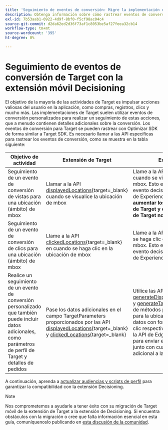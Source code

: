 ```yaml
---
title: 'Seguimiento de eventos de conversión: Migre la implementación de Adobe Target en su aplicación móvil a la extensión Adobe Journey Optimizer - Decisioning.'
description: Obtenga información sobre cómo rastrear eventos de conversión de Adobe Target mediante la extensión Adobe Journey Optimizer - Decisioning Mobile
exl-id: 7b53aab1-0922-4d9f-8bf0-f5cf98ac04c4
source-git-commit: d2da62ed2d36f73af1c8053be5af27feea32cb14
workflow-type: tm+mt
source-wordcount: '395'
ht-degree: 0%

---
```


# Seguimiento de eventos de conversión de Target con la extensión móvil Decisioning

El objetivo de la mayoría de las actividades de Target es impulsar acciones valiosas del usuario en la aplicación, como compras, registros, clics y mucho más. Las implementaciones de Target suelen utilizar eventos de conversión personalizados para realizar un seguimiento de estas acciones, que a menudo contienen detalles adicionales sobre la conversión. Los eventos de conversión para Target se pueden rastrear con Optimizar SDK de forma similar a Target SDK. Es necesario llamar a las API específicas para rastrear los eventos de conversión, como se muestra en la tabla siguiente:

| Objetivo de actividad | Extensión de Target | Extensión de decisiones |
|---|---|---|
| Seguimiento de un evento de conversión de vistas para una ubicación (ámbito) de mbox | Llamar a la API [displayedLocations](https://developer.adobe.com/client-sdks/solution/adobe-target/api-reference/#displayedlocations){target=_blank} cuando se visualice la ubicación de mbox | Llame a la API [displayed](https://developer.adobe.com/client-sdks/edge/adobe-journey-optimizer-decisioning/#proposition-tracking-using-direct-offer-class-methods){target=_blank} cuando se visualice la oferta de la ubicación mbox. Esto envía un evento con el tipo de evento decisioning.propositionDisplay a la red de Experience Edge. **Esto es esencial para aumentar los visitantes en sus actividades de Target y debe hacerse al enviar ofertas de Target normales y predeterminadas.** |
| Seguimiento de un evento de conversión de clics para una ubicación (ámbito) de mbox | Llame a la API [clickedLocations](https://developer.adobe.com/client-sdks/solution/adobe-target/api-reference/#displayedlocations){target=_blank} en cuando se haga clic en la ubicación de mbox | Llame a la API [tapped](https://developer.adobe.com/client-sdks/edge/adobe-journey-optimizer-decisioning/#proposition-tracking-using-direct-offer-class-methods){target=_blank} cuando se haga clic en la oferta para la ubicación mbox. Esto envía un evento con el tipo de evento decisioning.propositionInteract a la red de Experience Edge. |
| Realice un seguimiento de un evento de conversión personalizado que también puede incluir datos adicionales, como parámetros de perfil de Target y detalles de pedidos | Pase los datos adicionales en el campo TargetParameters proporcionados por las API [displayedLocations](https://developer.adobe.com/client-sdks/solution/adobe-target/api-reference/#displayedlocations){target=_blank} y [clickedLocations](https://developer.adobe.com/client-sdks/solution/adobe-target/api-reference/#displayedlocations){target=_blank} | Utilice las API [generateDisplayInteractionXdm](https://developer.adobe.com/client-sdks/edge/adobe-journey-optimizer-decisioning/#proposition-tracking-using-edge-extension-api){target=_blank} y [generateTapInteractionXdm](https://developer.adobe.com/client-sdks/edge/adobe-journey-optimizer-decisioning/#proposition-tracking-using-edge-extension-api){target=_blank} de métodos públicos disponibles en la oferta para la ubicación de mbox a fin de generar los datos con formato XDM para su vista y hacer clic respectivamente. A continuación, llame a la API de Edge SDK [sendEvent](https://developer.adobe.com/client-sdks/edge/edge-network/api-reference/#sendevent){target=_blank} para enviar estos datos XDM de seguimiento junto con cualquier dato XDM y de forma libre adicional a la red de Experience Edge. |


A continuación, aprenda a [actualizar audiencias y scripts de perfil](update-audiences.md) para garantizar la compatibilidad con la extensión Decisioning.

>[!NOTE]
>
>Nos comprometemos a ayudarle a tener éxito con su migración de Target móvil de la extensión de Target a la extensión de Decisioning. Si encuentra obstáculos con la migración o cree que falta información esencial en esta guía, comuníquenoslo publicando en [esta discusión de la comunidad](https://experienceleaguecommunities.adobe.com/t5/adobe-experience-platform-data/tutorial-discussion-migrate-target-from-at-js-to-web-sdk/m-p/575587?profile.language=es#M463).
